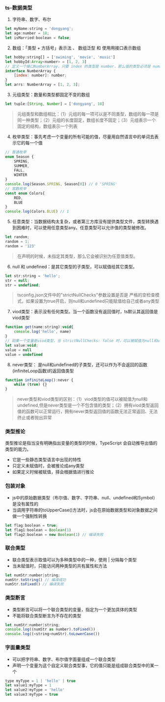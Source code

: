 ### ts-数据类型
1. 字符串、数字、布尔
```js
let myName:string = 'dongyang';
let age:number = 18;
let isMarried:boolean = false;
```
2. 数组：「类型 + 方括号」表示法 、 数组泛型 和 使用用接口表示数组
```js
let hobby:string[] = ['swiming', 'movie', 'music']
let hobbyId:Array<number> = [1, 2, 3]
// 定义一个接口NumberArray，只要 index 的类型是 number，那么值的类型必须是 number
interface NumberArray {
    [index: number]: number;
}
let arrs: NumberArray = [1, 2, 3];
```
3. 元组类型：数量和类型都固定不变的数组
```js
let tuple:[String, Number] = ['dongyang', 18]
```
> 元组类型和数组相比：（1）元组的每一项可以是不同类型，数组的每一项是同一种类型；（2）元组的长度固定，数组长度不固定；（3）元组表示一个固定的结构，数组表示一个列表
4. 枚举类型：事先考虑一个变量的所有可能的值，尽量用自然语言中的单词去表示它的每一个值
```js
// 普通枚举
enum Season {
	SPRING,
	SUMMER,
	FALL,
	WINTER
}
console.log(Season.SPRING, Season[0]) // 0 'SPRING'
// 常数枚举
const enum Colors{
	RED,
	BLUE
}
console.log(Colors.BLUE) // 1
```
5. 任意类型：当数据结构太复杂，或者第三方库没有提供类型文件，类型转换遇到困难时，可以使用任意类型any。任意类型可以允许值的类型被修改。
```js
let random;
random = 1;
random = '123'
```
> 在声明的时候，未指定其类型，那么它会被识别为任意值类型。
6. null 和 undefined：是其它类型的子类型，可以赋值给其它类型。
```js
let str:string = 'hello';
str = null;
str = undefined; 
```
> tsconfig.json文件中的"strictNullChecks"参数设置是否是 严格的空检查模式，如果设置为true开启，则null和undefined只能赋值给自己或者any类型
7. viod类型：表示没有任何类型。当一个函数没有返回值时，ts默认其返回值是viod类型
```js
function get(name:string):void{
	console.log('hello', name)
}
// 如果一个变量是viod类型，当 strictNullChecks: false 时，可以被赋值为null和undefined，否则只能为undefined
let value:void;
value = null
value = undefined
```
8. never类型： 是null和undefined的子类型，还可以作为不会返回的函数(infiniteLoop函数)的返回值类型
```js
function infiniteLoop():never {
	while (true) {}
}
```
>never类型和viod类型的区别：（1）viod类型的值可以被赋值为null和undefined,但是never类型是一个不包含值的类型；（2）拥有viod类型返回值的函数可以正常运行，拥有never类型返回值的函数无法正常返回、无法终止或者抛出异常

### 类型推论
类型推论是指当没有明确指出变量的类型的时候，TypeScript 会自动推导出值的类型的能力。
- 它是一些静态类型语言中出现的特性
- 只定义未赋值时，会被推论成any类型
- 如果定义时候被赋值，择会根据值进行推论

### 包装对象
- js中的原始数据类型（布尔值、数字、字符串、null、undefined和Symbol）是没有属性的
- 当调用字符串的toUpperCase()方法时，js会在原始数据类型和对象数据之间做一个强制性转换
```js
let flag:boolean = true;
let flag1:boolean = Boolean(1)
let flag2:boolean = new Boolean(1) // 编译失败
```
### 联合类型
- 联合类型表示取值可以为多种类型中的一种，使用 | 分隔每个类型
- 当未赋值时，只能访问两种类型的共有属性和方法
```js
let numStr:number|string;
numStr.toString() // 编译成功
numStr.toFixed() // 编译失败
```
### 类型断言
- 类型断言可以将一个联合类型的变量，指定为一个更加具体的类型
- 不能将联合类型断言为不存在的类型
```js
let numStr:number|string;
console.log((numStr as number).toFixed())
console.log((<string>numStr).toLowerCase())
```
### 字面量类型
- 可以把字符串、数字、布尔值字面量组成一个联合类型
- 声明一个变量为这个自定义联合类型事，它的值只能是组成联合类型中的某一个
```js
type myType = 1 | 'hello' | true
let value1:myType = 1
let value2:myType = 'hello'
let value3:myType = true
```